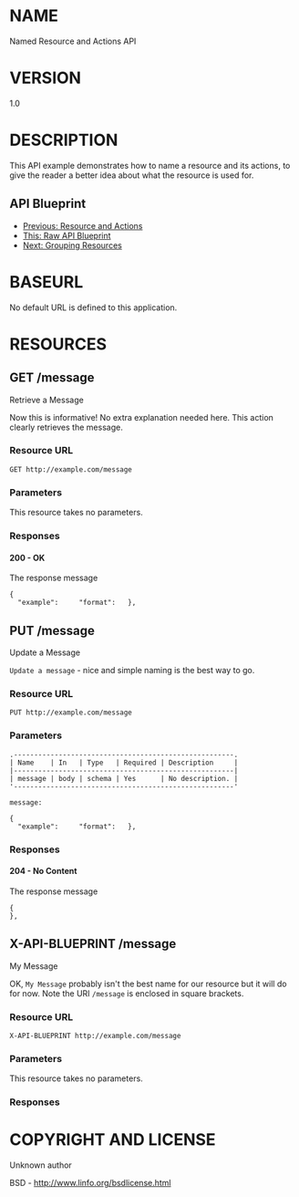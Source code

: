 # NAME

Named Resource and Actions API

# VERSION

1.0

# DESCRIPTION

This API example demonstrates how to name a resource and its actions, to give the reader a better idea about what the resource is used for.

## API Blueprint
+ [Previous: Resource and Actions](02.%20Resource%20and%20Actions.md)
+ [This: Raw API Blueprint](https://raw.github.com/apiaryio/api-blueprint/master/examples/03.%20Named%20Resource%20and%20Actions.md)
+ [Next: Grouping Resources](04.%20Grouping%20Resources.md)

# BASEURL

No default URL is defined to this application.

# RESOURCES

## GET /message

Retrieve a Message

Now this is informative! No extra explanation needed here. This action clearly retrieves the message.

### Resource URL

    GET http://example.com/message

### Parameters

This resource takes no parameters.

### Responses

#### 200 - OK

The response message

    {
      "example":     "format":   },

## PUT /message

Update a Message

`Update a message` - nice and simple naming is the best way to go.

### Resource URL

    PUT http://example.com/message

### Parameters

    .------------------------------------------------------.
    | Name    | In   | Type   | Required | Description     |
    |------------------------------------------------------|
    | message | body | schema | Yes      | No description. |
    '------------------------------------------------------'

    message:

    {
      "example":     "format":   },

### Responses

#### 204 - No Content

The response message

    {
    },

## X-API-BLUEPRINT /message

My Message

OK, `My Message` probably isn't the best name for our resource but it will do for now. Note the URI `/message` is enclosed in square brackets.

### Resource URL

    X-API-BLUEPRINT http://example.com/message

### Parameters

This resource takes no parameters.

### Responses

# COPYRIGHT AND LICENSE

Unknown author

BSD - http://www.linfo.org/bsdlicense.html
